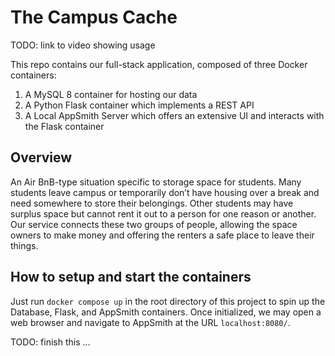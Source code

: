 # The Campus Cache

TODO: link to video showing usage


This repo contains our full-stack application, composed of three Docker containers:

1. A MySQL 8 container for hosting our data
1. A Python Flask container which implements a REST API
1. A Local AppSmith Server which offers an extensive UI and interacts with the
   Flask container

## Overview

An Air BnB-type situation specific to storage space for students. Many students leave
campus or temporarily don’t have housing over a break and need somewhere to store their
belongings. Other students may have surplus space but cannot rent it out to a person for
one reason or another. Our service connects these two groups of people, allowing the
space owners to make money and offering the renters a safe place to leave their things.

## How to setup and start the containers

Just run `docker compose up` in the root directory of this project to spin up
the Database, Flask, and AppSmith containers. Once initialized, we may open
a web browser and navigate to AppSmith at the URL `localhost:8080/`.

TODO: finish this ...


